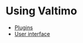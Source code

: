 # Using Valtimo

* [Plugins](plugin/plugins.md)
* [User interface](user-interface/user-interface.md)
